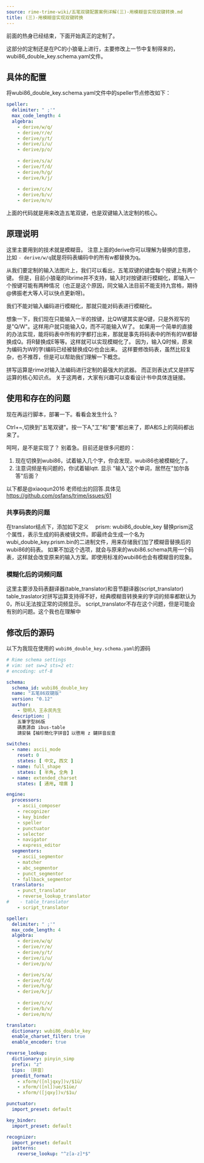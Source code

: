 ```yaml
---
source: rime-trime-wiki/五笔双键配置案例详解(三)-用模糊音实现双键转换.md
title: (三)-用模糊音实现双键转换
---
```


前面的热身已经结束，下面开始真正的定制了。

这部分的定制还是在PC的小狼毫上进行，主要修改上一节中复制得来的，wubi86_double_key.schema.yaml文件。

## 具体的配置

将wubi86_double_key.schema.yaml文件中的speller节点修改如下：

```yaml
speller:
  delimiter: " ;'"
  max_code_length: 4
  algebra:
    - derive/w/q/
    - derive/r/e/
    - derive/y/t/
    - derive/i/u/
    - derive/p/o/
 
    - derive/s/a/
    - derive/f/d/
    - derive/h/g/
    - derive/k/j/
 
    - derive/c/x/
    - derive/b/v/
    - derive/m/n/
```

上面的代码就是用来改造五笔双键，也是双键输入法定制的核心。

## 原理说明
这里主要用到的技术就是模糊音。
注意上面的derive你可以理解为替换的意思，比如 `- derive/w/q`就是将码表编码中的所有w都替换为q。

从我们要定制的输入法图片上，我们可以看出，五笔双键的键盘每个按键上有两个键。
但是，目前小狼毫的librime并不支持，输入时对按键进行模糊化，即输入一个按键可能有两种情况（也正是这个原因，同文输入法目前不能支持九宫格，期待@佛振老大等人可以快点更新呀)。

我们不能对输入编码进行模糊化，那就只能对码表进行模糊化。

想象一下，我们现在只能输入一半的按键，比QW键其实是Q键，只是外观写的是"Q/W"。这样用户就只能输入Q，而不可能输入W了。
如果用一个简单的直接的办法实现，能将码表中所有的字都打出来，那就是事先将码表中的所有的W都替换成Q。将R替换成E等等。这样就可以实现模糊化了。
因为，输入Q时候，原来为编码为W的字(编码已经被替换成Q)也会出来。
这样要修改码表，虽然比较复杂，也不推荐，但是可以帮助我们理解一下概念。

拼写运算是rime对输入法编码进行定制的最强大的武器。
而正则表达式又是拼写运算的核心知识点。
关于这两者，大家有兴趣可以查看设计书中具体连链接。

## 使用和存在的问题

现在再运行脚本，部署一下。看看会发生什么？
 
Ctrl+~,切换到"五笔双键"。按一下A,"工"和"要"都出来了，即A和S上的简码都出来了。
 
呵呵，是不是实现了？
别着急。目前还是很多问题的：
 
1. 现在切换到wubi86，试着输入几个字，你会发现，wubi86也被模糊化了。
2. 注意词频是有问题的，你试着输lqtt. 显示 "输入"这个单词，居然在"加尔各答"后面？

以下都是@xiaoqun2016 老师给出的回答.具体见
https://github.com/osfans/trime/issues/61
 
### 共享码表的问题
在translator结点下，添加如下定义
  　prism: wubi86_double_key
替换prism这个属性，表示生成的码表棱镜文件。即最终会生成一个名为wubi_double_key.prism.bin的二进制文件，用来存储我们加了模糊音替换后的wubi86的码表。
如果不加这个选项，就会与原来的wubi86.schema共用一个码表，这样就会改变原来的输入方案。即使用标准的wubi86也会有模糊音的现象。


### 模糊化后的词频问题
这里主要涉及码表翻译器(table_translator)和音节翻译器(script_translator)
table_traslator对拼写运算支持得不好，经典模糊音转换来的字词的频率都默认为0，所以无法按正常的词频显示。
script_translator不存在这个问题，但是可能会有别的问题。这个我也在理解中
 
 
## 修改后的源码
以下为我现在使用的 `wubi86_double_key.schema.yaml`的源码

```yaml
# Rime schema settings
# vim: set sw=2 sts=2 et:
# encoding: utf-8

schema:
  schema_id: wubi86_double_key
  name: "五笔86双键版"
  version: "0.12"
  author:
    - 發明人 王永民先生
  description: |
    五筆字型86版
    碼表源自 ibus-table
    請安裝【袖珍簡化字拼音】以啓用 z 鍵拼音反查

switches:
  - name: ascii_mode
    reset: 0
    states: [ 中文, 西文 ]
  - name: full_shape
    states: [ 半角, 全角 ]
  - name: extended_charset
    states: [ 通用, 增廣 ]

engine:
  processors:
    - ascii_composer
    - recognizer
    - key_binder
    - speller
    - punctuator
    - selector
    - navigator
    - express_editor
  segmentors:
    - ascii_segmentor
    - matcher
    - abc_segmentor
    - punct_segmentor
    - fallback_segmentor
  translators:
    - punct_translator
    - reverse_lookup_translator
#    - table_translator
    - script_translator

speller:
  delimiter: " ;'"
  max_code_length: 4
  algebra:
    - derive/w/q/
    - derive/r/e/ 
    - derive/y/t/ 
    - derive/i/u/ 
    - derive/p/o/ 

    - derive/s/a/ 
    - derive/f/d/ 
    - derive/h/g/ 
    - derive/k/j/ 
    
    - derive/c/x/ 
    - derive/b/v/ 
    - derive/m/n/ 

translator:
  dictionary: wubi86_double_key
  enable_charset_filter: true
  enable_encoder: true

reverse_lookup:
  dictionary: pinyin_simp
  prefix: "z"
  tips: 〔拼音〕
  preedit_format:
    - xform/([nljqxy])v/$1ü/
    - xform/([nl])ue/$1üe/
    - xform/([jqxy])v/$1u/

punctuator:
  import_preset: default

key_binder:
  import_preset: default

recognizer:
  import_preset: default
  patterns:
    reverse_lookup: "^z[a-z]*$"

```

